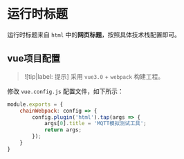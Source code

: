 # 运行时标题

运行时标题来自 `html` 中的**网页标题**，按照具体技术栈配置即可。

## vue项目配置

> ![tip|label: 提示]
> 采用 `vue3.0` + `webpack` 构建工程。

修改 `vue.config.js` 配置文件，如下所示：

```js
module.exports = {
    chainWebpack: config => {
        config.plugin('html').tap(args => {
            args[0].title = 'MQTT模拟测试工具';
            return args;
        });
    }
}
```
